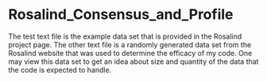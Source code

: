 # Rosalind_Consensus_and_Profile
The test text file is the example data set that is provided in the Rosalind project page. The other text file is a randomly generated data set from the Rosalind website that was used to determine the efficacy of my code. One may view this data set to get an idea about size and quantity of the data that the code is expected to handle.
